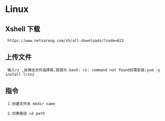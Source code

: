 # Linux

  ## Xshell 下载

     https://www.netsarang.com/zh/all-downloads/?code=622

  ## 上传文件

     输入rz ,会弹出文件选择框,若提示-bash: rz: command not found则需安装:yum -y install lrzsz

  ## 指令

     1.创建文件夹 mkdir name

     2.切换路径 cd path

     